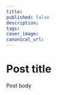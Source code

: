 ```yaml
---
title: 
published: false
description: 
tags: 
cover_image:
canonical_url:
---
```


# Post title

Post body
